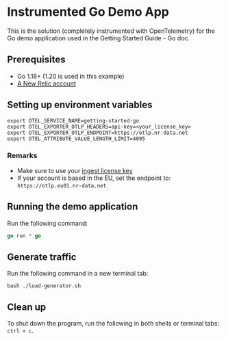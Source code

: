# Instrumented Go Demo App

This is the solution (completely instrumented with OpenTelemetry) for the Go demo application used in the Getting Started Guide - Go doc.

## Prerequisites

- Go 1.18+ (1.20 is used in this example)
- [A New Relic account](https://one.newrelic.com/)

## Setting up environment variables

```
export OTEL_SERVICE_NAME=getting-started-go
export OTEL_EXPORTER_OTLP_HEADERS=api-key=<your_license_key>
export OTEL_EXPORTER_OTLP_ENDPOINT=https://otlp.nr-data.net
export OTEL_ATTRIBUTE_VALUE_LENGTH_LIMIT=4095
```

### Remarks

- Make sure to use your [ingest license key](https://docs.newrelic.com/docs/apis/intro-apis/new-relic-api-keys/#license-key)
- If your account is based in the EU, set the endpoint to: `https://otlp.eu01.nr-data.net`

## Running the demo application

Run the following command:

```go
go run *.go
```

## Generate traffic

Run the following command in a new terminal tab:

```shell
bash ./load-generator.sh
```

## Clean up

To shut down the program, run the following in both shells or terminal tabs: `ctrl + c`.
